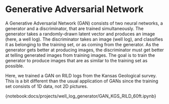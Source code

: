 # Generative Adversarial Network

A Generative Adversarial Network (GAN) consists of two neural networks, a generator and a discriminator, that are trained simultaneously. The generator takes a randomly-drawn latent vector and produces an image (here, a well log). The discriminator takes an image (well log), and classifies it as belonging to the training set, or as coming from the generator. As the generator gets better at producing images, the discriminator must get better at telling generated images from training images. The goal is to train the generator to produce images that are as similar to the training set as possible.

Here, we trained a GAN on RILD logs from the Kansas Geological survey. This is a bit different than the usual application of GANs since the training set consists of 1D data, not 2D pictures.

{notebook:docs/projects/well_log_generator/GAN_KGS_RILD_60ft.ipynb}
